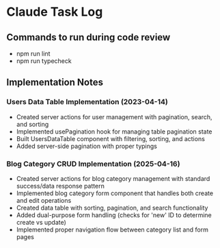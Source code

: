 # Claude Task Log

## Commands to run during code review
- npm run lint
- npm run typecheck

## Implementation Notes

### Users Data Table Implementation (2023-04-14)
- Created server actions for user management with pagination, search, and sorting
- Implemented usePagination hook for managing table pagination state
- Built UsersDataTable component with filtering, sorting, and actions
- Added server-side pagination with proper typings

### Blog Category CRUD Implementation (2025-04-16)
- Created server actions for blog category management with standard success/data response pattern
- Implemented blog category form component that handles both create and edit operations
- Created data table with sorting, pagination, and search functionality
- Added dual-purpose form handling (checks for 'new' ID to determine create vs update)
- Implemented proper navigation flow between category list and form pages